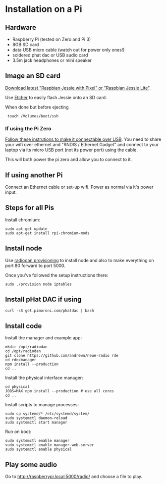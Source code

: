 # Installation on a Pi

## Hardware

* Raspberry Pi (tested on Zero and Pi 3)
* 8GB SD card 
* data USB micro cable (watch out for power only ones!)
* soldered phat dac or USB audio card
* 3.5m jack headphones or mini speaker

## Image an SD card

[Download latest "Raspbian Jessie with Pixel" or "Raspbian Jessie Lite"](https://www.raspberrypi.org/downloads/raspbian/).

Use [Etcher](https://etcher.io/) to easily flash Jessie onto an SD card.

When done but before ejecting

     touch /Volumes/boot/ssh

### If using the Pi Zero

[Follow these instrutions to make it connectable over USB](http://blog.gbaman.info/?p=791). You need to share your wifi over ethernet and "RNDIS / Ethernet Gadget" and connect to your laptop via its micro USB port (not its power port) using the cable. 

This will both power the pi zero and allow you to connect to it.

## If using another Pi

Connect an Ethernet cable or set-up wifi. Power as normal via it's power input.

## Steps for all Pis

Install chromium:

    sudo apt-get update
    sudo apt-get install rpi-chromium-mods

## Install node


Use [radiodan provisioning](https://github.com/radiodan/provision) to install node and also to make everything on port 80 forward to port 5000. 

Once you've followed the setup instructions there:

    sudo ./provision node iptables

## Install pHat DAC if using

    curl -sS get.pimoroni.com/phatdac | bash

## Install code

Install the manager and example app:

    mkdir /opt/radiodan
    cd /opt/radiodan 
    git clone https://github.com/andrewn/neue-radio rde
    cd rde/manager
    npm install --production
    cd ..

Install the physical interface manager:

    cd physical
    JOBS=MAX npm install --production # use all cores
    cd ..

Install scripts to manage processes:

    sudo cp systemd/* /etc/systemd/system/
    sudo systemctl daemon-reload
    sudo systemctl start manager

Run on boot:

    sudo systemctl enable manager
    sudo systemctl enable manager-web-server
    sudo systemctl enable physical

## Play some audio

Go to http://raspberrypi.local:5000/radio/ and choose a file to play.
